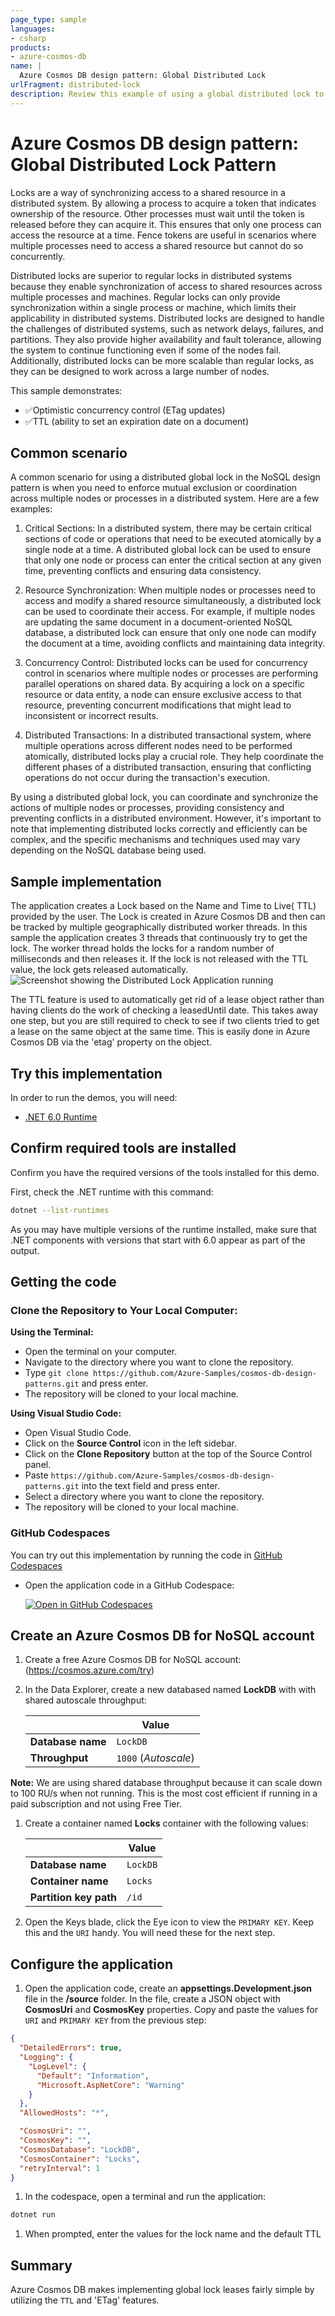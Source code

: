 ```yaml
---
page_type: sample
languages:
- csharp
products:
- azure-cosmos-db
name: |
  Azure Cosmos DB design pattern: Global Distributed Lock
urlFragment: distributed-lock
description: Review this example of using a global distributed lock to coordinate and synchronize access to shared resources in a distributed system.
---
```


# Azure Cosmos DB design pattern: Global Distributed Lock Pattern

Locks are a way of synchronizing access to a shared resource in a distributed system. By allowing a process to acquire a token that indicates ownership of the resource. Other processes must wait until the token is released before they can acquire it. This ensures that only one process can access the resource at a time. Fence tokens are useful in scenarios where multiple processes need to access a shared resource but cannot do so concurrently.

Distributed locks are superior to regular locks in distributed systems because they enable synchronization of access to shared resources across multiple processes and machines. Regular locks can only provide synchronization within a single process or machine, which limits their applicability in distributed systems. Distributed locks are designed to handle the challenges of distributed systems, such as network delays, failures, and partitions. They also provide higher availability and fault tolerance, allowing the system to continue functioning even if some of the nodes fail. Additionally, distributed locks can be more scalable than regular locks, as they can be designed to work across a large number of nodes.

This sample demonstrates:

- ✅Optimistic concurrency control (ETag updates)
- ✅TTL (ability to set an expiration date on a document)

## Common scenario

A common scenario for using a distributed global lock in the NoSQL design pattern is when you need to enforce mutual exclusion or coordination across multiple nodes or processes in a distributed system. Here are a few examples:

1. Critical Sections: In a distributed system, there may be certain critical sections of code or operations that need to be executed atomically by a single node at a time. A distributed global lock can be used to ensure that only one node or process can enter the critical section at any given time, preventing conflicts and ensuring data consistency.

1. Resource Synchronization: When multiple nodes or processes need to access and modify a shared resource simultaneously, a distributed lock can be used to coordinate their access. For example, if multiple nodes are updating the same document in a document-oriented NoSQL database, a distributed lock can ensure that only one node can modify the document at a time, avoiding conflicts and maintaining data integrity.

1. Concurrency Control: Distributed locks can be used for concurrency control in scenarios where multiple nodes or processes are performing parallel operations on shared data. By acquiring a lock on a specific resource or data entity, a node can ensure exclusive access to that resource, preventing concurrent modifications that might lead to inconsistent or incorrect results.

1. Distributed Transactions: In a distributed transactional system, where multiple operations across different nodes need to be performed atomically, distributed locks play a crucial role. They help coordinate the different phases of a distributed transaction, ensuring that conflicting operations do not occur during the transaction's execution.

By using a distributed global lock, you can coordinate and synchronize the actions of multiple nodes or processes, providing consistency and preventing conflicts in a distributed environment. However, it's important to note that implementing distributed locks correctly and efficiently can be complex, and the specific mechanisms and techniques used may vary depending on the NoSQL database being used.

## Sample implementation

The application creates a Lock based on the Name and Time to Live( TTL) provided by the user. The Lock is created in Azure Cosmos DB and  then can be tracked by multiple geographically distributed worker threads. In this sample  the application creates 3  threads  that continuously try to get  the lock.  The worker thread holds the locks for a random number of milliseconds and then releases it. If the lock is not released with the TTL value, the lock gets released automatically.
![Screenshot showing the Distributed Lock Application running](media/dlock.png)

The TTL feature is used to automatically get rid of a lease object rather than having clients do the work of checking a leasedUntil date.  This takes away one step, but you are still required to check to see if two clients tried to get a lease on the same object at the same time.  This is easily done in Azure Cosmos DB via the 'etag' property on the object.

## Try this implementation

In order to run the demos, you will need:

- [.NET 6.0 Runtime](https://dotnet.microsoft.com/download/dotnet/6.0)

## Confirm required tools are installed

Confirm you have the required versions of the tools installed for this demo.

First, check the .NET runtime with this command:

```bash
dotnet --list-runtimes
```

As you may have multiple versions of the runtime installed, make sure that .NET components with versions that start with 6.0 appear as part of the output.

## Getting the code

### **Clone the Repository to Your Local Computer:**

**Using the Terminal:**

- Open the terminal on your computer.
- Navigate to the directory where you want to clone the repository.
- Type `git clone https://github.com/Azure-Samples/cosmos-db-design-patterns.git` and press enter.
- The repository will be cloned to your local machine.

**Using Visual Studio Code:**

- Open Visual Studio Code.
- Click on the **Source Control** icon in the left sidebar.
- Click on the **Clone Repository** button at the top of the Source Control panel.
- Paste `https://github.com/Azure-Samples/cosmos-db-design-patterns.git` into the text field and press enter.
- Select a directory where you want to clone the repository.
- The repository will be cloned to your local machine.

### **GitHub Codespaces**

You can try out this implementation by running the code in [GitHub Codespaces](https://docs.github.com/codespaces/overview)

- Open the application code in a GitHub Codespace:

    [![Open in GitHub Codespaces](https://github.com/codespaces/badge.svg)](https://codespaces.new/azure-samples/cosmos-db-design-patterns?quickstart=1&devcontainer_path=.devcontainer%2Fschema-versioning%2Fdevcontainer.json)

## Create an Azure Cosmos DB for NoSQL account

1. Create a free Azure Cosmos DB for NoSQL account: (<https://cosmos.azure.com/try>)

1. In the Data Explorer, create a new databased named **LockDB** with with shared autoscale throughput:

    | | Value |
    | --- | --- |
    | **Database name** | `LockDB` |
    | **Throughput** | `1000` (*Autoscale*) |

**Note:** We are using shared database throughput because it can scale down to 100 RU/s when not running. This is the most cost efficient if running in a paid subscription and not using Free Tier.

1. Create a container named **Locks** container with the following values:

    | | Value |
    | --- | --- |
    | **Database name** | `LockDB` |
    | **Container name** | `Locks` |
    | **Partition key path** | `/id` |

1. Open the Keys blade, click the Eye icon to view the `PRIMARY KEY`. Keep this and the `URI` handy. You will need these for the next step.

## Configure the application

1. Open the application code, create an **appsettings.Development.json** file in the **/source** folder. In the file, create a JSON object with **CosmosUri** and **CosmosKey** properties. Copy and paste the values for `URI` and `PRIMARY KEY` from the previous step:

```json
{
  "DetailedErrors": true,
  "Logging": {
    "LogLevel": {
      "Default": "Information",
      "Microsoft.AspNetCore": "Warning"
    }
  },
  "AllowedHosts": "*",

  "CosmosUri": "",
  "CosmosKey": "",
  "CosmosDatabase": "LockDB",
  "CosmosContainer": "Locks",
  "retryInterval": 1
}
```

1. In the codespace, open a terminal and run the application:

```bash
dotnet run
```

1. When prompted, enter the values for the lock name and the default TTL

## Summary

Azure Cosmos DB makes implementing global lock leases fairly simple by utilizing the `TTL` and 'ETag' features.
